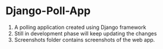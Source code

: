 # Django-Poll-App

1. A polling application created using Django framework
2. Still in development phase will keep updating the changes
3. Screenshots folder contains screenshots of the web app.
